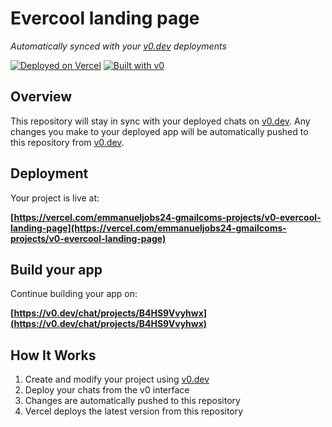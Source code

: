 # Evercool landing page

*Automatically synced with your [v0.dev](https://v0.dev) deployments*

[![Deployed on Vercel](https://img.shields.io/badge/Deployed%20on-Vercel-black?style=for-the-badge&logo=vercel)](https://vercel.com/emmanueljobs24-gmailcoms-projects/v0-evercool-landing-page)
[![Built with v0](https://img.shields.io/badge/Built%20with-v0.dev-black?style=for-the-badge)](https://v0.dev/chat/projects/B4HS9Vvyhwx)

## Overview

This repository will stay in sync with your deployed chats on [v0.dev](https://v0.dev).
Any changes you make to your deployed app will be automatically pushed to this repository from [v0.dev](https://v0.dev).

## Deployment

Your project is live at:

**[https://vercel.com/emmanueljobs24-gmailcoms-projects/v0-evercool-landing-page](https://vercel.com/emmanueljobs24-gmailcoms-projects/v0-evercool-landing-page)**

## Build your app

Continue building your app on:

**[https://v0.dev/chat/projects/B4HS9Vvyhwx](https://v0.dev/chat/projects/B4HS9Vvyhwx)**

## How It Works

1. Create and modify your project using [v0.dev](https://v0.dev)
2. Deploy your chats from the v0 interface
3. Changes are automatically pushed to this repository
4. Vercel deploys the latest version from this repository